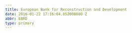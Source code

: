 ```yaml
---
title: European Bank for Reconstruction and Development
date: 2016-01-22 17:16:04.052000000 Z
abbr: EBRD
type: primary
---
```

